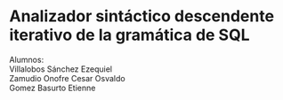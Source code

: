 # Analizador sintáctico descendente iterativo de la gramática de SQL

Alumnos: <br />
          Villalobos Sánchez Ezequiel<br />
          Zamudio Onofre Cesar Osvaldo<br />
          Gomez Basurto Etienne <br />
